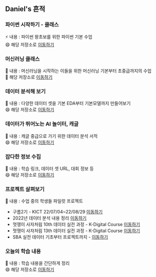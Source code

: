 ## Daniel's 흔적

### 파이썬 시작하기 - 클래스
⚡ 내용 : 파이썬 왕초보를 위한 파이썬 기본 수업 <br>
😄 해당 저장소로 [이동하기](https://github.com/LDJWJ/CLASS_PY_LIB_START) 

### 머신러닝 클래스
🔭 내용 : 머신러닝을 시작하는 이들을 위한 머신러닝 기본부터 초중급까지의 수업 <br>
🤔 해당 저장소로 [이동하기](https://github.com/LDJWJ/ML_Basic_Class)  

### 데이터 분석해 보기
🌱 내용 : 다양한 데이터 셋을 기본 EDA부터 기본모델까지 만들어보기 <br>
😄 해당 저장소로 [이동하기](https://github.com/LDJWJ/dataAnalysis)  

### 데이터가 뛰어노는 AI 놀이터, 캐글
🌱 내용 : 캐글 중급으로 가기 위한 데이터 분석 서적 <br>
😄 해당 저장소로 [이동하기](https://github.com/LDJWJ/kagglebook)  

### 잡다한 정보 수집 
🌱 내용 : 학습 링크, 데이터 셋 URL, 대회 정보 등 <br>
😄 해당 저장소로 [이동하기](https://github.com/LDJWJ/UPGRADE) 

### 프로젝트 살펴보기 
🌱 내용 : 수업 중의 학생들 파일럿 프로젝트 <br>
 * 구름2기 - KICT 22/07/04~22/08/29 [이동하기](https://github.com/LDJWJ/Goorm_2nd_DataCourse)  
 * 2022년 데이터 분석 내용 정리 [이동하기](https://github.com/LDJWJ/MyDataAnalysis_2022)
 * 멋쟁이 사자처림 10th 데이터 실전 과정 - K-Digital Course [이동하기](https://github.com/LDJWJ/LikeLion_10th_DataCourse) 
 * 멋쟁이 사자처림 13th 데이터 실전 과정 - K-Digital Course [이동하기](https://github.com/LDJWJ/LikeLion_13th_DataCourse) 
 * SBA 실전 데이터 기초부터 프로젝트까지 - [이동하기](https://github.com/LDJWJ/00_SBA01_BigData) 

### 오늘의 학습 내용 
🌱 내용 : 학습 내용을 간단하게 정리 <br>
😄 해당 저장소로 [이동하기](https://github.com/LDJWJ/Today_Schedule) 

<!--
**LDJWJ/LDJWJ** is a ✨ _special_ ✨ repository because its `README.md` (this file) appears on your GitHub profile.

Here are some ideas to get you started:

- 🔭 I’m currently working on ...
- 🌱 I’m currently learning ...
- 👯 I’m looking to collaborate on ...
- 🤔 I’m looking for help with ...
- 💬 Ask me about ...
- 📫 How to reach me: ...
- 😄 Pronouns: ...
- ⚡ Fun fact: ...
-->
